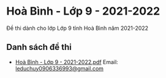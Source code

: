 # Hoà Bình - Lớp 9 - 2021-2022

Đề thi dành cho lớp Lớp 9 tỉnh Hoà Bình năm 2021-2022

## Danh sách đề thi

- [Hoà Bình - Lớp 9 - 2021-2022.pdf](Hoà%20Bình%20-%20Lớp%209%20-%202021-2022.pdf)
Email: leduchuy0906336993@gmail.com

